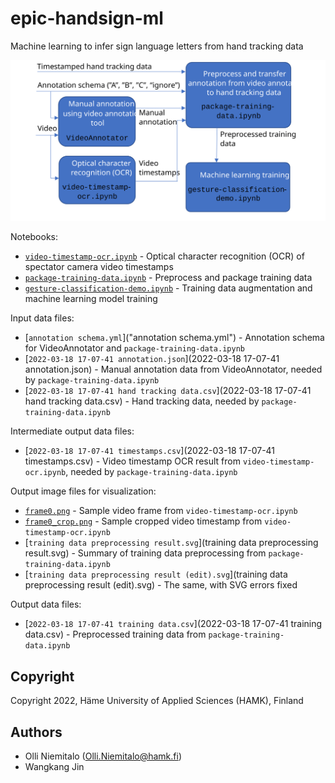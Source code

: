 # epic-handsign-ml
Machine learning to infer sign language letters from hand tracking data

<img alt="Preprocessing worklfow" src="preprocessing workflow.svg"/>

Notebooks:
- [`video-timestamp-ocr.ipynb`](video-timestamp-ocr.ipynb) - Optical character recognition (OCR) of spectator camera video timestamps
- [`package-training-data.ipynb`](package-training-data.ipynb) - Preprocess and package training data
- [`gesture-classification-demo.ipynb`](gesture-classification-demo.ipynb) - Training data augmentation and machine learning model training

Input data files:
- [`annotation schema.yml`]("annotation schema.yml") - Annotation schema for VideoAnnotator and `package-training-data.ipynb`
- [`2022-03-18 17-07-41 annotation.json`](2022-03-18 17-07-41 annotation.json) - Manual annotation data from VideoAnnotator, needed by `package-training-data.ipynb`
- [`2022-03-18 17-07-41 hand tracking data.csv`](2022-03-18 17-07-41 hand tracking data.csv) - Hand tracking data, needed by `package-training-data.ipynb`

Intermediate output data files:
- [`2022-03-18 17-07-41 timestamps.csv`](2022-03-18 17-07-41 timestamps.csv) - Video timestamp OCR result from `video-timestamp-ocr.ipynb`, needed by `package-training-data.ipynb`

Output image files for visualization:
- [`frame0.png`](frame0.png) - Sample video frame from `video-timestamp-ocr.ipynb`
- [`frame0_crop.png`](frame0_crop.png) - Sample cropped video timestamp from `video-timestamp-ocr.ipynb`
- [`training data preprocessing result.svg`](training data preprocessing result.svg) - Summary of training data preprocessing from `package-training-data.ipynb`
- [`training data preprocessing result (edit).svg`](training data preprocessing result (edit).svg) - The same, with SVG errors fixed

Output data files:
- [`2022-03-18 17-07-41 training data.csv`](2022-03-18 17-07-41 training data.csv) - Preprocessed training data from `package-training-data.ipynb`

## Copyright

Copyright 2022, Häme University of Applied Sciences (HAMK), Finland

## Authors

- Olli Niemitalo (Olli.Niemitalo@hamk.fi)
- Wangkang Jin

